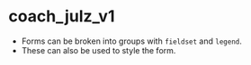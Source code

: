 # coach_julz_v1

- Forms can be broken into groups with `fieldset` and `legend`.
- These can also be used to style the form. 